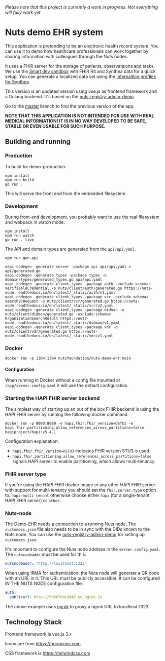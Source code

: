 _Please note that this project is currently a work in progress. Not everything
will fully work yet_

# Nuts demo EHR system

This application is pretending to be an electronic health record system. You can
use it to demo how healthcare professionals can work together by sharing
information with colleagues through the Nuts nodes.

It uses a FHIR server for the storage of patients, observataions and tasks.
We use the [Smart dev sandbox](https://github.com/smart-on-fhir/smart-dev-sandbox) with FHIR R4 and Synthea data
for a quick setup. You can generate a localized data set using the [Internaltion profiles for Synthea](https://github.com/synthetichealth/synthea-international).

This version is an updated version using vue.js as frontend framework and a Golang backend. It's based on the [nuts-registry-admin-demo](https://github.com/nuts-foundation/nuts-registry-admin-demo).

Go to the [master](https://github.com/nuts-foundation/nuts-registry-admin-demo/tree/master/) branch to find the previous version of the app.

**NOTE THAT THIS APPLICATION IS NOT INTENDED FOR USE WITH REAL MEDICAL
INFORMATION! IT IS IN NO WAY DEVELOPED TO BE SAFE, STABLE OR EVEN USABLE FOR
SUCH PURPOSE.**

## Building and running
### Production
To build for demo-production:

```shell
npm install
npm run build
go run .
```

This will serve the front end from the embedded filesystem.
### Development

During front-end development, you probably want to use the real filesystem and webpack in watch mode:

```shell
npm install
npm run watch
go run . live
```

The API and domain types are generated from the `api/api.yaml`.
```shell
npm run gen-api

oapi-codegen -generate server -package api api/api.yaml > api/generated.go
oapi-codegen -generate types -package types -o domain/types/generated_types.go api/api.yaml
oapi-codegen -generate client,types -package auth -exclude-schemas VerifiableCredential -o nuts/client/auth/generated.go https://nuts-node.readthedocs.io/en/latest/_static/auth/v1.yaml
oapi-codegen -generate client,types -package vcr -exclude-schemas SearchVCRequest -o nuts/client/vcr/generated.go https://nuts-node.readthedocs.io/en/latest/_static/vcr/v2.yaml
oapi-codegen -generate client,types -package didman -o nuts/client/didman/generated.go -exclude-schemas OrganizationSearchResult https://nuts-node.readthedocs.io/en/latest/_static/didman/v1.yaml
oapi-codegen -generate client,types -package vdr -o nuts/client/vdr/generated.go https://nuts-node.readthedocs.io/en/latest/_static/vdr/v1.yaml
```

### Docker
```shell
docker run -p 1304:1304 nutsfoundation/nuts-demo-ehr:main
```

#### Configuration
When running in Docker without a config file mounted at `/app/server.config.yaml` it will use the default configuration.

### Starting the HAPI FHIR server backend

The simplest way of starting up an out of the box FHIR backend is using the HAPI FHIR server by running the following docker command:

```shell
docker run -p 8080:8080 -e hapi.fhir.fhir_version=DSTU3 -e hapi.fhir.partitioning.allow_references_across_partitions=false hapiproject/hapi:v5.4.1
```

Configuration explanation:
- `hapi.fhir.fhir_version=DSTU3` indicates FHIR version STU3 is used
- `hapi.fhir.partitioning.allow_references_across_partitions=false` signals HAPI server to enable partitioning, which allows multi-tenancy.

### FHIR server type

If you're using the HAPI FHIR docker image or any other HAPI FHIR server with support for multi-tenancy you should set the `fhir.server.type` option to: `hapi-multi-tenant` otherwise choose either `hapi` (for a single-tenant HAPI FHIR server) or `other`.

### Nuts-node

The Demo-EHR needs a connection to a running Nuts node. The `customers.json` file also needs to be in sync with the DIDs known to the Nuts node.
You can use the [nuts-registry-admin-demo](https://github.com/nuts-foundation/nuts-registry-admin-demo) for setting up `customers.json`.

It's important to configure the Nuts node address in the `server.config.yaml`. The `nutsnodeaddr` must be used for this:

```yaml
nutsnodeaddr: "http://localhost:1323"
```

When using IRMA for authentication, the Nuts node will generate a QR code with an URL in it. This URL must be publicly accessible.
It can be configured IN THE NUTS NODE configuration file:

```yaml
auth:
  publicurl: http://5d6670ee3d46.eu.ngrok.io
```

The above example uses [ngrok](https://ngrok.io) to proxy a ngrok URL to localhost:1323.

## Technology Stack

Frontend framework is vue.js 3.x

Icons are from https://heroicons.com

CSS framework is https://tailwindcss.com
